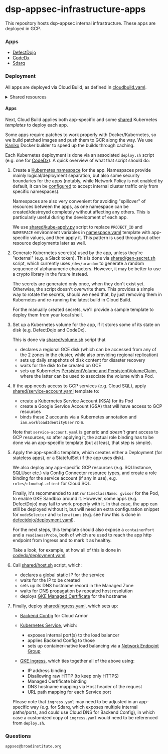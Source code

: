 # dsp-appsec-infrastructure-apps
This repository hosts dsp-appsec internal infrastructure. These apps are deployed in GCP.


### Apps

- [DefectDojo](defectdojo)
- [CodeDx](codedx)
- [Sdarq](sdarq)


### Deployment

All apps are deployed via Cloud Build, as defined in [cloudbuild.yaml](cloudbuild.yaml).

<details>
  <summary>Shared resources</summary>

#### Shared resources

First, it sets up some common infrastructure:

1.  Using [Terraform templates](terraform), it deploys a _regional_ GKE cluster with

    - a dedicated VPC network/subnetwork in `us-east1` region

    - VPC-native networking with
      [alias IPs](https://cloud.google.com/kubernetes-engine/docs/how-to/alias-ips),
      to optimize pod communication and provide some security benefits

    - a minimal-privilege GKE node service account
      with access to Stackdriver logging/monitoring
      and Google Container Registry

    - `system` and `sandbox` node pools,
      spread across 2 availability zones in the region

    - [GKE Sandbox](https://cloud.google.com/kubernetes-engine/sandbox)
      enabled for `sandbox` pool,
      which will be used for app deployments
      (with additional configuration for the pods, see below).

    - [Container-Optimized OS with `containerd` runtime](https://cloud.google.com/kubernetes-engine/docs/concepts/using-containerd)
      image for the nodes (this is required by GKE Sandbox,
      but we also use it for "system" nodes, to minimize Docker exposure surface)

    - [Shielded VMs](https://cloud.google.com/security/shielded-cloud/shielded-vm)
      for all nodes

    - [Workload Identity](https://cloud.google.com/kubernetes-engine/docs/how-to/workload-identity) for minimal-privilege app deployments

    - [Network Policy](https://cloud.google.com/kubernetes-engine/docs/tutorials/network-policy) cluster add-on for future Pod deployments

    - [Cluster Autoscaler](https://cloud.google.com/kubernetes-engine/docs/concepts/cluster-autoscaler)
      for `sandbox` pool, to gradually grow the number of nodes as more workloads are deployed to them

    - _Regular_ [release channel](https://cloud.google.com/kubernetes-engine/docs/concepts/release-channels) for cluster/node upgrades

2.  Then, it installs GKE Config Connector (via [shared/cnrm.sh](shared/cnrm.sh) script)
    into `system` pool.

    [Config Connector](https://cloud.google.com/config-connector/docs/overview)
    is a new GKE cluster add-on that enables declarative
    deployment of GCP resources directly from Kubernetes templates.

    This is highly convient, as we can deploy a Pod, an associated minimal privilege Service Account,
    and related GCP resources (e.g. CloudSQL instances) within a single template.

    Notice that Config Connector itself needs access to create these GCP resources,
    and as such is assigned a highly-privileged Service Account with the
    required permissions via a custom IAM role in Terraform. However,
    we schedule its pods into `system` node pool, so it is physically separated
    from all "third-party apps" in the cluster.

    If this becomes a big concern, it's possible to deploy Config Connector
    onto a separate project/cluster altogether,
    and then managing "target project" resources from there
    (or alternatively, we could use Terraform to deploy these GCP resources,
    but that introduces its own complexities).

    However, even the current setup may provide sufficient isolation, and is
    still better than the regular "Default Compute Engine Service Account Identity"
    typically used for GKE nodes and pods, since
    the workloads (apps) are now isolated by multiple layers
    (workload identity, containerization, GKE Sandbox where possible,
    physical nodes, and Network Policies in the future).

    It's also possible to protect GCP resources from deletion when
    an associated Config Connector resource is removed. This can be done
    via `cnrm.cloud.google.com/deletion-policy: abandon` annotation for the resource.
    We use it for such resources as `SQLInstance/Database/User`,
    `ComputeAddress`, `DNSManagedZone`, `ComputeDisk`, and `ComputeResourcePolicy`,
    as those generally need to "survive" any cluster/app re-deployments.

    Since Config Connector relies on the project-global names of such resources,
    they are automatically "acquired" by it on re-deployment. This allows us
    to safely delete an entire namespace or even the cluster, and
    re-create it later on, so the cluster/namespaces can be treated as "dispensable"
    resources that can be completely and easily reproduced via Cloud Build, when needed.

    [Here](https://cloud.google.com/config-connector/docs/reference/resources)
    is a comprehensive list of all possible GCP resources available via Config Connector.

3.  Finally, using Config Connector we set up `global` namespace (see below)
    and the following GCP resources in it ([shared/global.yaml](shared/global.yaml)):

    - Cloud Armor [Security Policy](https://cloud.google.com/armor/docs/security-policy-concepts),
      which firewalls all Ingress endpoints to the Broad CIDRs.

    - [Cloud DNS Managed Zone](https://cloud.google.com/dns/zones)
      for `dsp-appsec.broadinstitute.org.`

    - [GCE Resource Policy](https://cloud.google.com/compute/docs/disks/scheduled-snapshots)
      for disk snapshots (see below).
</details>

#### Apps

Next, Cloud Build applies both app-specific and some [shared](shared)
Kubernetes _templates_ to deploy each app.

Some apps require patches to work properly with Docker/Kubernetes,
so we build patched images and push them to GCR along the way.
We use [Kaniko](https://github.com/GoogleContainerTools/kaniko) Docker builder
to speed up the builds through caching.

Each Kubernetes deployment is done via an associated `deploy.sh` script
(e.g. one for [CodeDx](codedx/deploy.sh)).
A quick overview of what that script should do:

1.  Create a [Kubernetes namespace](https://kubernetes.io/docs/concepts/overview/working-with-objects/namespaces/) for the app.
    Namespaces provide mainly logical/deployment separation,
    but also some security boundaries for the apps (notably, while
    Network Policy is not enabled by default, it can be
    [configured](https://kubernetes.io/docs/concepts/services-networking/network-policies/)
    to accept internal cluster traffic only from specific namespaces).

    Namespaces are also very convenient for avoiding "spillover" of
    resources between the apps, as one namespace can be created/destroyed
    completely without affecting any others. This is particularly useful
    during the development of each app.

    We use [shared/kube-apply.py](shared/kube-apply.py) script to replace
    `PROJECT_ID` and `NAMESPACE` environment variables
    in [namespace.yaml](shared/namespace.yaml) template with app-specific values,
    and then apply it. This pattern is used throughout
    other resource deployments later as well.

2.  Generate Kubernetes secret(s) used by the app, unless they're "external" (e.g. a Slack token).
    This is done via [shared/gen-secret.sh](shared/gen-secret.sh) script, which currently uses
    `/dev/urandom` to generate a random sequence of alphanumeric characters. However,
    it may be better to use a crypto library in the future instead.

    The secrets are generated only once, when they don't exist yet. Otherwise,
    the script doesn't overwrite them. This provides a simple way to rotate the secrets,
    should we need that, by just removing them in Kubernetes and re-running the latest
    build in Cloud Build.

    For the manually created secrets, we'll provide a sample template to deploy them
    from your local shell.

3.  Set up a Kubernetes volume for the app, if it stores some of its state on disk
    (e.g. DefectDojo and CodeDx).

    This is done via [shared/volume.sh](shared/volume.sh) script that
    - declares a regional GCE disk (which can be accessed from any of the 2 zones
      in the cluster, while also providing regional replication)
    - sets up daily snapshots of disk content for disaster recovery
    - waits for the disk to be created on GCE
    - sets up Kubernetes
      [PersistentVolume and PersistentVolumeClaim](https://kubernetes.io/docs/concepts/storage/persistent-volumes/),
      where the latter can be used to associate the volume with a Pod.

4.  If the app needs access to GCP services (e.g. Cloud SQL), apply
    [shared/service-account.yaml](shared/service-account.yaml) template to:
    - create a Kubernetes Service Account (KSA) for its Pod
    - create a Google Service Account (GSA) that will have access to GCP resources
    - binds these 2 accounts via a Kubernetes annotation and `iam.workloadIdentityUser` role.

    Note that `service-account.yaml` is generic and _doesn't_ grant access to GCP resources,
    so after applying it, the actual role binding has to be done via an app-specific template
    (but at least, that step is simple).

5.  Apply the app-specific template,
    which creates either a Deployment (for stateless apps),
    or a StatefulSet (if the app uses disk).

    We also deploy any app-specific GCP resources (e.g. SQLInstance, SQLUser etc.)
    via Config Connector resource types, and create a role binding for the service account
    (if any in use), e.g. `roles/cloudsql.client` for Cloud SQL.

    Finally, it's recommended to set `runtimeClassName: gvisor` for the Pod,
    to enable GKE Sandbox around it. However, some apps (e.g. DefectDojo) may fail
    to work properly with it. In that case, the app can still be deployed without it, but
    will need an extra configuration snippet for `nodeSelector` and `tolerations`
    (e.g. see how this is done in [defectdojo/deployment.yaml](defectdojo/deployment.yaml)).

    For the next steps, this template should also expose
    a `containerPort` and a `readinessProbe`, both of which are used
    to reach the app http endpoint from Ingress and to mark it as healthy.

    Take a look, for example, at how all of this is done in
    [codedx/deployment.yaml](codedx/deployment.yaml).

6.  Call [shared/host.sh](shared/host.sh) script, which:
    - declares a global static IP for the service
    - waits for the IP to be created
    - sets up its DNS hostname record in the Managed Zone
    - waits for DNS propagation by repeated host resolution
    - deploys [GKE Managed Certificate](https://cloud.google.com/kubernetes-engine/docs/how-to/managed-certs)
      for the hostname

7.  Finally, deploy [shared/ingress.yaml](shared/ingress.yaml), which sets up:

    - [Backend Config](https://cloud.google.com/kubernetes-engine/docs/concepts/backendconfig)
      for Cloud Armor

    - [Kubernetes Service](https://kubernetes.io/docs/concepts/services-networking/service/), which:
        - exposes internal port(s) to the load balancer
        - applies Backend Config to those
        - sets up container-native load balancing via a
          [Network Endpoint Group](https://cloud.google.com/kubernetes-engine/docs/how-to/standalone-neg)

    - [GKE Ingress](https://cloud.google.com/kubernetes-engine/docs/concepts/ingress),
      which ties together all of the above using:
      - IP address binding
      - Disallowing raw HTTP (to keep only HTTPS)
      - Managed Certificate binding
      - DNS hostname mapping via Host header of the request
      - URL path mapping for each Service port

    Please note that `ingress.yaml` may need to be adjusted in an app-specific way
    (e.g. for Sdarq, which exposes multiple internal paths/ports,
    and could use Cloud DNS for Backend Config), in which case
    a customized copy of `ingress.yaml` would need to be referenced from `deploy.sh`.

### Questions
`appsec@broadinstitute.org`

